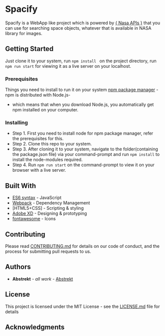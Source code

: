 # Spacify

Spacify is a WebApp like project which is powered by [{ Nasa APIs }](https://api.nasa.gov/) that you can use for searching space objects, whatever that is available in NASA library for images.

## Getting Started
Just clone it to your system, run ```npm install ``` on the project directory, run ```npm run start``` for viewing it as a live server on your localhost.
### Prerequisites

Things you need to install to run it on your system
[npm package manager](https://nodejs.org/en/) - npm is distributed with Node.js- 
* which means that when you download Node.js, you automatically get npm installed on your computer.

### Installing

* Step 1. First you need to install node for npm package manager, refer the prerequisites for this.
* Step 2. Clone this repo to your system.
* Step 3. After cloning it to your system, navigate to the folder(containing the package.json file) via your command-prompt and run ```npm install```  to install the node-modules required.
* Step 4. Run ```npm run start``` on the command-prompt to view it on your browser with a live server. 


## Built With

* [ES6 syntax](https://developer.mozilla.org/en-US/docs/Web/JavaScript) - JavaScript 
* [Webpack](https://webpack.js.org/) - Dependency Management
* [HTML5+CSS] - Scripting & styling
* [Adobe XD](https://www.adobe.com/products/xd.html) - Designing & prototyping
* [fontawesome](https://fontawesome.com/) - Icons

## Contributing

Please read [CONTRIBUTING.md](https://gist.github.com/PurpleBooth/b24679402957c63ec426) for details on our code of conduct, and the process for submitting pull requests to us.

## Authors

* **Abstrekt** - *all work* - [Abstrekt](https://github.com/abstrekt)


## License

This project is licensed under the MIT License - see the [LICENSE.md](LICENSE.md) file for details

## Acknowledgments

